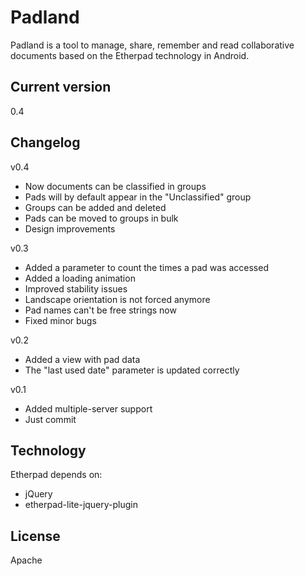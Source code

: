 # Padland
Padland is a tool to manage, share, remember and read collaborative documents based on the Etherpad technology in Android.

## Current version
0.4

## Changelog
v0.4
- Now documents can be classified in groups
- Pads will by default appear in the "Unclassified" group
- Groups can be added and deleted
- Pads can be moved to groups in bulk
- Design improvements


v0.3
- Added a parameter to count the times a pad was accessed
- Added a loading animation
- Improved stability issues
- Landscape orientation is not forced anymore
- Pad names can't be free strings now
- Fixed minor bugs

v0.2
- Added a view with pad data
- The "last used date" parameter is updated correctly

v0.1
- Added multiple-server support
- Just commit

## Technology
Etherpad depends on:
- jQuery
- etherpad-lite-jquery-plugin


License
----
Apache



[Etherpad]:http://etherpad.org/
[etherpad-lite-jquery-plugin]:https://github.com/ether/etherpad-lite-jquery-plugin
